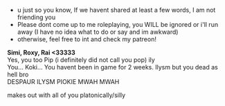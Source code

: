 - u just so you know, If we havent shared at least a few words, I am not friending you          
- Please dont come up to me roleplaying, you WILL be ignored or i'll run away (I have no idea what to do or say and im awkward)               
- otherwise, feel free to int and check my patreon!

<b>Simi, Roxy, Rai <33333</b>                                                    
Yes, you too Pip (i definitely did not call you pop) ily                                                                    
You... Koki... You havent been in game for 2 weeks. Ilysm but you dead as hell bro                                                                   
DESPAUR ILYSM PIOKIE MWAH MWAH  

makes out with all of you platonically/silly

